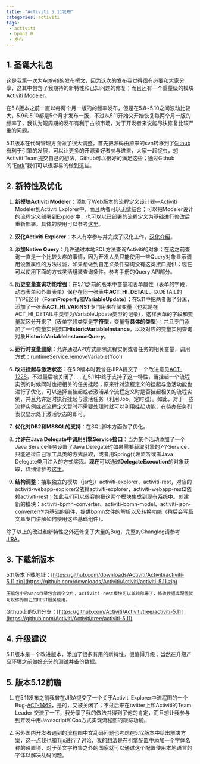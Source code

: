 ```yaml
---
title: "Activiti 5.11发布"
categories: activiti
tags:
 - activiti
 - bpmn2.0
 - 发布
---
```


## 1. 圣诞大礼包

这是我第一次为Activiti的发布撰文，因为这次的发布我觉得很有必要和大家分享，这其中包含了我期待的新特性和已知问题的修复；而且还有一个重量级的模块[Activiti Modeler](/activiti/2012/09/30/new-version-of-activiti-modeler.html)。

在5.8版本之前一直以每两个月一版的的频率发布，但是在5.8~5.10之间波动比较大，5.9和5.10都是5个月才发布一版，不过从5.11开始又开始恢复每两个月一版的频率了，我认为短周期的发布有利于占领市场，对于开发者来说能尽快修复比较严重的问题。

5.11版本在代码管理方面做了很大调整，首先把源码由原来的svn转移到了[Github](https://github.com/Activiti/Activiti)有利于引擎的发展，可以让更多的开源爱好者参与进来，大家一起捉虫，想Activiti Team提交自己的想法，Github可以很好的满足这些；通过Github的“[Fork](https://github.com/Activiti/Activiti/fork)”我们可以很容易的做到这些。

## 2. 新特性及优化

1. **新模块Activiti Modeler**：添加了Web版本的流程定义设计器—Activiti Modeler到Activiti Explorer中，而且两者可以无缝结合；可以把Modeler设计的流程定义部署到Exploer中，也可以以已部署的流程定义为基础进行修改后重新部署。具体的使用可以参考[这里](/activiti/2012/09/30/new-version-of-activiti-modeler.html)。

2. **汉化Activiti Explorer**：本人有幸参与并完成了汉化工作，[汉化介绍](/activiti/2012/09/30/activiti-explorer-i18n-for-chinese.html)。

3. **添加Native Query**：允许通过本地SQL方法查询Activiti的对象；在这之前查询一直是一个比较头疼的事情，因为开发人员只能使用一些Query对象显示调用设置属性的方法过滤，如果想做到自定义条件查询没有这类接口提供；现在可以使用下面的方式灵活组装查询条件。参考手册的Query API部分。

4. **历史变量查询功能增强**：在5.11之前的版本中变量和表单属性（表单的字段，动态表单和外置表单）保存在同一张表中**ACT_HI_DETAIL**，以DETAIL的TYPE区分（**FormProperty**和**VariableUpdate**）；在5.11中把两者做了分离，添加了一张表**ACT_HI_VARINST**专门用来存储变量（也就是在ACT_HI_DETAIL中类型为VariableUpdate类型的记录），这样表单的字段和变量就区分开来了（表单字段类型是**字符型**，变量有**具体的类型**）；并且专门添加了一个变量实例接口**HistoricVariableInstance**，以及对应的变量实例查询对象**HistoricVariableInstanceQuery**。

5. **运行时变量删除**：允许通过API方式删除流程实例或者任务的相关变量，调用方式：runtimeService.removeVariable('foo')

6. **改进挂起与激活状态**：在5.9版本时我曾在JIRA提交了一个改进意见[ACT-1228](http://jira.codehaus.org/browse/ACT-1228)，不过最后被关闭了……在5.11中终于支持了这一特性，当挂起一个流程实例的时候同时也把相关的任务挂起；原来针对流程定义的挂起与激活功能也进行了优化，可以选择当挂起或者激活某个流程定义时是否挂起相关的流程实例，并且允许定时执行挂起与激活任务（利用Job，定时器）。如此，对于一些流程实例或者流程定义暂时不需要处理时就可以利用挂起功能，在待办任务列表仅显示处于激活状态的即可。

7. **优化对DB2和MSSQL的支持**：在SQL脚本方面做了优化。

8. **允许在Java Delegate中调用引擎Service接口**：当为某个活动添加了一个Java Service任务设置了Java Delegate时如果需要获取引擎的7个Service，只能通过自己写工具类的方式获取，或者用Spring代理监听或者Java Delegate类用注入的方式实现。**现在**可以通过**DelegateExecution**的对象获取，详细请参考[这里](http://www.jorambarrez.be/blog/2012/10/25/call-a-service-in-a-service-tas/)。

9. **结构调整**：抽取独立的模块（jar包）activiti-explorer、activiti-rest，对应的activiti-webapp-explorer2依赖activiti-explorer，activiti-webapp-rest2依赖activiti-rest；如此我们可以很容的把这两个模块集成到现有系统中。创建新的模块：activiti-bpmn-converter、activiti-bpmn-model、activiti-json-converter作为基础的组件，提供bpmn文件的解析以及转换功能（稍后会写篇文章专门讲解如何使用这些基础组件）。

除了以上的改进和新特性之外还修复了大量的Bug，完整的Changlog请参考[JIRA](http://www.activiti.org/readme.html)。

## 3. 下载新版本

5.11版本下载地址：[https://github.com/downloads/Activiti/Activiti/activiti-5.11.zip](https://github.com/downloads/Activiti/Activiti/activiti-5.11.zip)

	压缩包中的wars目录包含两个文件，activiti-rest模块可以单独部署了，修改数据库配置就可以作为自己的REST服务使用。

Github上的5.11分支：[https://github.com/Activiti/Activiti/tree/activiti-5.11](https://github.com/Activiti/Activiti/tree/activiti-5.11)

## 4. 升级建议

5.11版本是一个改进版本，添加了很多有用的新特性，很值得升级；当然在升级产品环境之前做好充分的测试并备份数据。

## 5. 版本5.12前瞻

1. 在5.11发布之前我曾在JIRA提交了一个关于Activiti Explorer中流程图的一个Bug-[ACT-1469](http://jira.codehaus.org/browse/ACT-1469)，是的，又被关闭了；不过后来在twitter上和Activiti的Team Leader 交流了一下，我分享了我的做法并得到了他的肯定，而且想让我参与到开发中用Javascript和Css方式实现流程图的跟踪功能。

2. 另外国内开发者遇到的流程图中文乱码问题也考虑在5.12版本中给出解决方案，这一点我也和[Tijs](http://twitter.com/tijsrademakers)进行了讨论，我的想法是在引擎配置中添加一个字体名称的设置项，对于英文字符集之外的国家就可以通过这个配置使用本地语言的字体以解决乱码问题。
